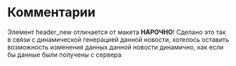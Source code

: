 # Комментарии

Элемент header_new отличается от макета **НАРОЧНО**! Сделано это так в связи с динамической генерацией данной новости, хотелось оставить возможность изменения данных данной новости динамично, как если бы данные были получены с сервера
